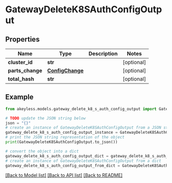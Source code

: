 # GatewayDeleteK8SAuthConfigOutput


## Properties

Name | Type | Description | Notes
------------ | ------------- | ------------- | -------------
**cluster_id** | **str** |  | [optional] 
**parts_change** | [**ConfigChange**](ConfigChange.md) |  | [optional] 
**total_hash** | **str** |  | [optional] 

## Example

```python
from akeyless.models.gateway_delete_k8_s_auth_config_output import GatewayDeleteK8SAuthConfigOutput

# TODO update the JSON string below
json = "{}"
# create an instance of GatewayDeleteK8SAuthConfigOutput from a JSON string
gateway_delete_k8_s_auth_config_output_instance = GatewayDeleteK8SAuthConfigOutput.from_json(json)
# print the JSON string representation of the object
print(GatewayDeleteK8SAuthConfigOutput.to_json())

# convert the object into a dict
gateway_delete_k8_s_auth_config_output_dict = gateway_delete_k8_s_auth_config_output_instance.to_dict()
# create an instance of GatewayDeleteK8SAuthConfigOutput from a dict
gateway_delete_k8_s_auth_config_output_from_dict = GatewayDeleteK8SAuthConfigOutput.from_dict(gateway_delete_k8_s_auth_config_output_dict)
```
[[Back to Model list]](../README.md#documentation-for-models) [[Back to API list]](../README.md#documentation-for-api-endpoints) [[Back to README]](../README.md)



